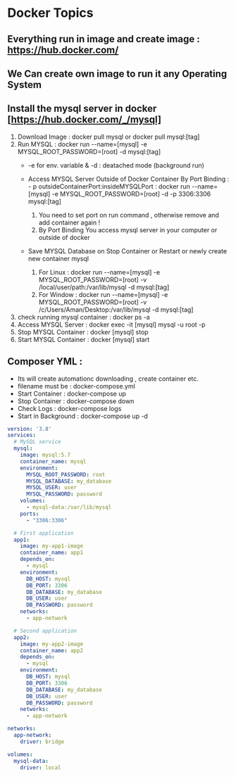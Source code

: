 # Docker Topics
## Everything run in image and create image : https://hub.docker.com/
## We Can create own image to run it any Operating System

## Install the mysql server in docker [https://hub.docker.com/_/mysql]
1. Download Image : docker pull mysql or  docker pull mysql:[tag]
2. Run MYSQL : docker run --name=[mysql] -e MYSQL_ROOT_PASSWORD=[root] -d mysql:[tag]
     -  -e for env. variable & -d : deatached mode (background run)
     -  Access MYSQL Server Outside of Docker Container By Port Binding :  - p outsideContainerPort:insideMYSQLPort
         : docker run --name=[mysql] -e MYSQL_ROOT_PASSWORD=[root] -d -p 3306:3306 mysql:[tag]
        1. You need to set port on run command , otherwise remove and add container again    !
        2. By Port Binding You access mysql server in your computer or outside of docker
        
     -  Save MYSQL Database on Stop Container or Restart or newly create new container mysql
          1. For Linux : docker run --name=[mysql] -e MYSQL_ROOT_PASSWORD=[root] -v  /local/user/path:/var/lib/mysql -d mysql:[tag]
          2. For Window : docker run --name=[mysql] -e MYSQL_ROOT_PASSWORD=[root] -v /c/Users/Aman/Desktop:/var/lib/mysql -d mysql:[tag]
3. check running mysql container : docker ps -a
4. Access MYSQL Server : docker exec -it [mysql] mysql -u root -p
5. Stop MYSQL Container : docker [mysql] stop
6. Start MYSQL Container : docker [mysql] start 


## Composer YML : 
- Its will create automationc downloading , create container etc.
- filename must be : docker-compose.yml
- Start Container : docker-compose up
- Stop Container : docker-compose down
- Check Logs : docker-compose logs
- Start in Background : docker-compose up -d
```yaml
version: '3.8'
services:
  # MySQL service
  mysql:
    image: mysql:5.7
    container_name: mysql
    environment:
      MYSQL_ROOT_PASSWORD: root
      MYSQL_DATABASE: my_database
      MYSQL_USER: user
      MYSQL_PASSWORD: password
    volumes:
      - mysql-data:/var/lib/mysql
    ports:
      - "3306:3306"

  # First application
  app1:
    image: my-app1-image
    container_name: app1
    depends_on:
      - mysql
    environment:
      DB_HOST: mysql
      DB_PORT: 3306
      DB_DATABASE: my_database
      DB_USER: user
      DB_PASSWORD: password
    networks:
      - app-network

  # Second application
  app2:
    image: my-app2-image
    container_name: app2
    depends_on:
      - mysql
    environment:
      DB_HOST: mysql
      DB_PORT: 3306
      DB_DATABASE: my_database
      DB_USER: user
      DB_PASSWORD: password
    networks:
      - app-network

networks:
  app-network:
    driver: bridge

volumes:
  mysql-data:
    driver: local
```
